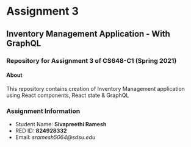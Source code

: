 # Assignment 3

## Inventory Management Application - With GraphQL

### Repository for Assignment 3 of CS648-C1 (Spring 2021)

#### About

This repository contains creation of Inventory Management application using React components, React state & GraphQL

### Assignment Information

* Student Name: **Sivapreethi Ramesh**
* RED ID: **824928332**
* Email: _sramesh5064@sdsu.edu_
